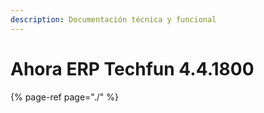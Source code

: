 ```yaml
---
description: Documentación técnica y funcional
---
```


# Ahora ERP Techfun 4.4.1800

{% page-ref page="./" %}



